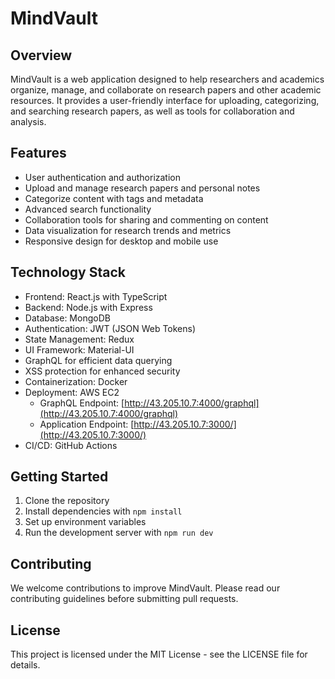 # MindVault

## Overview

MindVault is a web application designed to help researchers and academics organize, manage, and collaborate on research papers and other academic resources. It provides a user-friendly interface for uploading, categorizing, and searching research papers, as well as tools for collaboration and analysis.

## Features

- User authentication and authorization
- Upload and manage research papers and personal notes
- Categorize content with tags and metadata
- Advanced search functionality
- Collaboration tools for sharing and commenting on content
- Data visualization for research trends and metrics
- Responsive design for desktop and mobile use

## Technology Stack

- Frontend: React.js with TypeScript
- Backend: Node.js with Express
- Database: MongoDB
- Authentication: JWT (JSON Web Tokens)
- State Management: Redux
- UI Framework: Material-UI
- GraphQL for efficient data querying
- XSS protection for enhanced security
- Containerization: Docker
- Deployment: AWS EC2
  - GraphQL Endpoint: [http://43.205.10.7:4000/graphql](http://43.205.10.7:4000/graphql)
  - Application Endpoint: [http://43.205.10.7:3000/](http://43.205.10.7:3000/)
- CI/CD: GitHub Actions

## Getting Started

1. Clone the repository
2. Install dependencies with `npm install`
3. Set up environment variables
4. Run the development server with `npm run dev`

## Contributing

We welcome contributions to improve MindVault. Please read our contributing guidelines before submitting pull requests.

## License

This project is licensed under the MIT License - see the LICENSE file for details.

